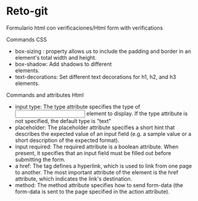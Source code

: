 # Reto-git
Formulario html con verificaciones/Html form with verifications

Commands CSS

* box-sizing : property allows us to include the padding and border in an element's total width and height.
* box-shadow: Add shadows to different <div> elements.
* text-decorations: Set different text decorations for h1, h2, and h3 elements.
  
 Commands and attributes Html

* input type: The type attribute specifies the type of <input> element to display. If the type attribute is not specified, the default type is "text"
* placeholder: The placeholder attribute specifies a short hint that describes the expected value of an input field (e.g. a sample value or a short description of the expected       format).
* input required: The required attribute is a boolean attribute. When present, it specifies that an input field must be filled out before submitting the form.
* a href: The <a> tag defines a hyperlink, which is used to link from one page to another. The most important attribute of the <a> element is the href attribute, which indicates     the link's destination.
* method: The method attribute specifies how to send form-data (the form-data is sent to the page specified in the action attribute).
 
 
